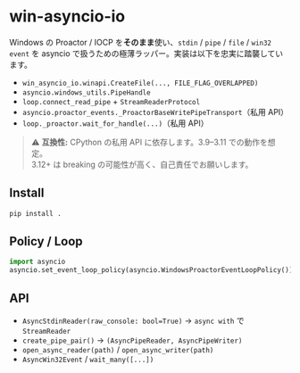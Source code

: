 # win-asyncio-io

Windows の Proactor / IOCP を**そのまま**使い、`stdin` / `pipe` / `file` / `win32 event`
を asyncio で扱うための極薄ラッパー。実装は以下を忠実に踏襲しています。

- `win_asyncio_io.winapi.CreateFile(..., FILE_FLAG_OVERLAPPED)`
- `asyncio.windows_utils.PipeHandle`
- `loop.connect_read_pipe` + `StreamReaderProtocol`
- `asyncio.proactor_events._ProactorBaseWritePipeTransport`（私用 API）
- `loop._proactor.wait_for_handle(...)`（私用 API）

> ⚠️ **互換性:** CPython の私用 API に依存します。3.9–3.11 での動作を想定。  
> 3.12+ は breaking の可能性が高く、自己責任でお願いします。

## Install

```bash
pip install .
````

## Policy / Loop

```python
import asyncio
asyncio.set_event_loop_policy(asyncio.WindowsProactorEventLoopPolicy())
```

## API

* `AsyncStdinReader(raw_console: bool=True)` → `async with` で `StreamReader`
* `create_pipe_pair()` → `(AsyncPipeReader, AsyncPipeWriter)`
* `open_async_reader(path)` / `open_async_writer(path)`
* `AsyncWin32Event` / `wait_many([...])`
